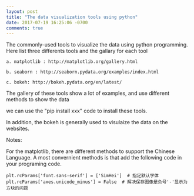 ```yaml
---
layout: post
title: "The data visualization tools using python"
date: 2017-07-19 16:25:06 -0700
comments: true
---
```


The commonly-used tools to visualize the data using python programming. Here list three differents tools and the gallary for each tool
	
	a. matplotlib : http://matplotlib.org/gallery.html 

	b. seaborn : http://seaborn.pydata.org/examples/index.html

	c. bokeh: http://bokeh.pydata.org/en/latest/

The gallery of these tools show a lot of examples, and use different methods to show the data

we can use the "pip install xxx" code to install these tools.

In addition, the bokeh is generally used to visulaize the data on the websites.

Notes:

For the matplotlib, there are different methods to support the Chinese Language. A most convernient methods is that add the following code in your programing code. 

```
plt.rcParams['font.sans-serif'] = ['SimHei']  # 指定默认字体
plt.rcParams['axes.unicode_minus'] = False  # 解决保存图像是负号'-'显示为方块的问题
```


